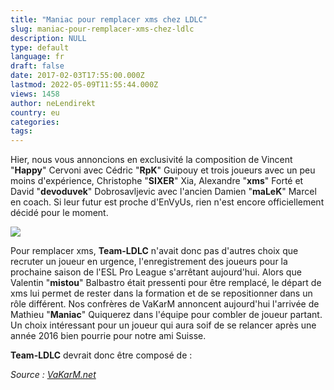 ```yaml
---
title: "Maniac pour remplacer xms chez LDLC"
slug: maniac-pour-remplacer-xms-chez-ldlc
description: NULL
type: default
language: fr
draft: false
date: 2017-02-03T17:55:00.000Z
lastmod: 2022-05-09T11:55:44.000Z
views: 1458
author: neLendirekt
country: eu
categories:
tags:
---
```

Hier, nous vous annoncions en exclusivité la composition de Vincent "**Happy**" Cervoni avec Cédric "**RpK**" Guipouy et trois joueurs avec un peu moins d'expérience, Christophe "**SIXER**" Xia, Alexandre "**xms**" Forté et David "**devoduvek**" Dobrosavljevic avec l'ancien Damien "**maLeK**" Marcel en coach. Si leur futur est proche d'EnVyUs, rien n'est encore officiellement décidé pour le moment.

![](/storage/images/5894bf11045b7_600px-maniac-at-global-esports-cup-s1-2jpeg.jpeg)

Pour remplacer xms, **Team-LDLC** n'avait donc pas d'autres choix que recruter un joueur en urgence, l'enregistrement des joueurs pour la prochaine saison de l'ESL Pro League s'arrêtant aujourd'hui. Alors que Valentin "**mistou**" Balbastro était pressenti pour être remplacé, le départ de xms lui permet de rester dans la formation et de se repositionner dans un rôle différent. Nos confrères de VaKarM annoncent aujourd'hui l'arrivée de Mathieu "**Maniac**" Quiquerez dans l'équipe pour combler de joueur partant. Un choix intéressant pour un joueur qui aura soif de se relancer après une année 2016 bien pourrie pour notre ami Suisse.

**Team-LDLC** devrait donc être composé de :

_Source : [VaKarM.net](http://www.vakarm.net/news/read/LDLC-va-recruter-Maniac/8302)_
